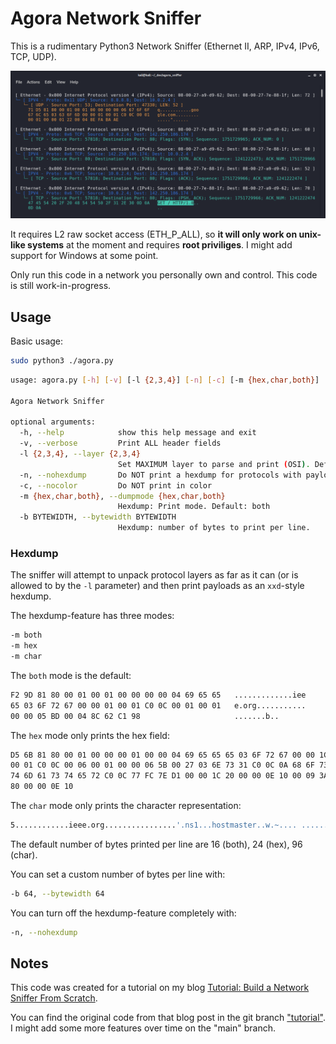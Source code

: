 # Agora Network Sniffer

This is a rudimentary Python3 Network Sniffer (Ethernet II, ARP, IPv4, IPv6, TCP, UDP).

![](./docs/sniffer_a4.png)

It requires L2 raw socket access (ETH_P_ALL), so **it will only work on unix-like systems** at the moment and requires **root priviliges**. I might add support for Windows at some point.

Only run this code in a network you personally own and control. This code is still work-in-progress.

## Usage

Basic usage:

```bash
sudo python3 ./agora.py
```

```bash
usage: agora.py [-h] [-v] [-l {2,3,4}] [-n] [-c] [-m {hex,char,both}] [-b BYTEWIDTH]

Agora Network Sniffer

optional arguments:
  -h, --help            show this help message and exit
  -v, --verbose         Print ALL header fields
  -l {2,3,4}, --layer {2,3,4}
                        Set MAXIMUM layer to parse and print (OSI). Default: 4 (Transport Layer)
  -n, --nohexdump       Do NOT print a hexdump for protocols with payload.
  -c, --nocolor         Do NOT print in color
  -m {hex,char,both}, --dumpmode {hex,char,both}
                        Hexdump: Print mode. Default: both
  -b BYTEWIDTH, --bytewidth BYTEWIDTH
                        Hexdump: number of bytes to print per line.
```

### Hexdump

The sniffer will attempt to unpack protocol layers as far as it can (or is allowed to by the `-l` parameter) and then print payloads as an `xxd`-style hexdump.

The hexdump-feature has three modes:

```bash
-m both
-m hex
-m char
```

The `both` mode is the default:
```bash
F2 9D 81 80 00 01 00 01 00 00 00 00 04 69 65 65   .............iee
65 03 6F 72 67 00 00 01 00 01 C0 0C 00 01 00 01   e.org...........                                                                                                          
00 00 05 BD 00 04 8C 62 C1 98                     .......b..
```

The `hex` mode only prints the hex field:
```bash
D5 6B 81 80 00 01 00 00 00 01 00 00 04 69 65 65 65 03 6F 72 67 00 00 1C 
00 01 C0 0C 00 06 00 01 00 00 06 5B 00 27 03 6E 73 31 C0 0C 0A 68 6F 73                                                                                                     
74 6D 61 73 74 65 72 C0 0C 77 FC 7E D1 00 00 1C 20 00 00 0E 10 00 09 3A                                                                                                     
80 00 00 0E 10
```

The `char` mode only prints the character representation:
```bash
5............ieee.org................'.ns1...hostmaster..w.~.... ......:.....
```

The default number of bytes printed per line are 16 (both), 24 (hex), 96 (char).

You can set a custom number of bytes per line with:
```bash
-b 64, --bytewidth 64
```

You can turn off the hexdump-feature completely with:

```bash
-n, --nohexdump
```

## Notes

This code was created for a tutorial on my blog [Tutorial: Build a Network Sniffer From Scratch](https://secoats.github.io/tutorial/ethernet_sniffer/).  

You can find the original code from that blog post in the git branch ["tutorial"](https://github.com/secoats/agora_sniffer/tree/tutorial).  
I might add some more features over time on the "main" branch.
